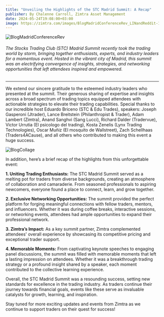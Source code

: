 ```yaml
---
title: "Unveiling the Highlights of the STC Madrid Summit: A Recap"
publisher: By Chalenne Carroll, Zimtra Asset Management
date: 2024-05-24T19:08:00+03:00
image: https://zimtra.com/images/BlogMadridConferenceRev_LINandReddit-1_1.png
---
```

![BlogMadridConferenceRev](https://zimtra.com/images/BlogMadridConferenceRev_LINandReddit-1_1.png)

###### The Stocks Trading Club (STC) Madrid Summit recently took the trading world by storm, bringing together enthusiasts, experts, and industry leaders for a momentous event. Hosted in the vibrant city of Madrid, this summit was an electrifying convergence of insights, strategies, and networking opportunities that left attendees inspired and empowered.

- - -

We extend our sincere gratitude to the esteemed industry leaders who presented at the summit. Their generous sharing of expertise and insights across a broad spectrum of trading topics equipped attendees with actionable strategies to elevate their trading capabilities. Special thanks to our incredible host Eduardo Briceno (STC & Edu Trades), speakers: Joseph Gasperoni (Jtrader), Lance Breitstein (Philanthropist & Trader), Adam Lambert (Zimtra), Anand Sanghvi (Sang Lucci), Richard Dalder (Tradervue), Victor Urrutia (El psicologo del trading), Kosta Zenelis (Lynx Trading Technologies), Oscar Muñiz (El mosquito de Wallstreet), Zach Schellhaas (Traders4ACause), and all others who contributed to making this event a huge success.

![BlogCollage](https://zimtra.com/images/BlogCollage-1.png)

In addition, here’s a brief recap of the highlights from this unforgettable event:

**1. Uniting Trading Enthusiasts:** The STC Madrid Summit served as a melting pot for traders from diverse backgrounds, creating an atmosphere of collaboration and camaraderie. From seasoned professionals to aspiring newcomers, everyone found a place to connect, learn, and grow together.

**2. Exclusive Networking Opportunities:** The summit provided the perfect platform for forging meaningful connections with fellow traders, mentors, and influencers. Whether it was during coffee breaks, interactive sessions, or networking events, attendees had ample opportunities to expand their professional network.

**3. Zimtra’s Impact:** As a key summit partner, Zimtra complemented attendees' overall experience by showcasing its competitive pricing and exceptional trader support.

**4. Memorable Moments:** From captivating keynote speeches to engaging panel discussions, the summit was filled with memorable moments that left a lasting impression on attendees. Whether it was a breakthrough trading strategy or a profound insight shared by a speaker, each moment contributed to the collective learning experience.

Overall, the STC Madrid Summit was a resounding success, setting new standards for excellence in the trading industry. As traders continue their journey towards financial goals, events like these serve as invaluable catalysts for growth, learning, and inspiration.

Stay tuned for more exciting updates and events from Zimtra as we continue to support traders on their quest for success!
